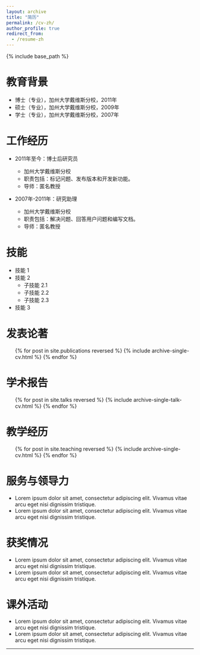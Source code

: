 ```yaml
---
layout: archive
title: "简历"
permalink: /cv-zh/
author_profile: true
redirect_from:
  - /resume-zh
---
```


{% include base_path %}

教育背景
======
* 博士（专业），加州大学戴维斯分校，2011年
* 硕士（专业），加州大学戴维斯分校，2009年
* 学士（专业），加州大学戴维斯分校，2007年

工作经历
======
* 2011年至今：博士后研究员
  * 加州大学戴维斯分校
  * 职责包括：标记问题、发布版本和开发新功能。
  * 导师：匿名教授

* 2007年-2011年：研究助理
  * 加州大学戴维斯分校
  * 职责包括：解决问题、回答用户问题和编写文档。
  * 导师：匿名教授
  
技能
======
* 技能 1
* 技能 2
  * 子技能 2.1
  * 子技能 2.2
  * 子技能 2.3
* 技能 3

发表论著
======
  <ul>{% for post in site.publications reversed %}
    {% include archive-single-cv.html %}
  {% endfor %}</ul>
  
学术报告
======
  <ul>{% for post in site.talks reversed %}
    {% include archive-single-talk-cv.html %}
  {% endfor %}</ul>
  
教学经历
======
  <ul>{% for post in site.teaching reversed %}
    {% include archive-single-cv.html %}
  {% endfor %}</ul>
  
服务与领导力
======
* Lorem ipsum dolor sit amet, consectetur adipiscing elit. Vivamus vitae arcu eget nisi dignissim tristique.
* Lorem ipsum dolor sit amet, consectetur adipiscing elit. Vivamus vitae arcu eget nisi dignissim tristique.

获奖情况
======
* Lorem ipsum dolor sit amet, consectetur adipiscing elit. Vivamus vitae arcu eget nisi dignissim tristique.
* Lorem ipsum dolor sit amet, consectetur adipiscing elit. Vivamus vitae arcu eget nisi dignissim tristique.

课外活动
======
* Lorem ipsum dolor sit amet, consectetur adipiscing elit. Vivamus vitae arcu eget nisi dignissim tristique.
* Lorem ipsum dolor sit amet, consectetur adipiscing elit. Vivamus vitae arcu eget nisi dignissim tristique.
---
